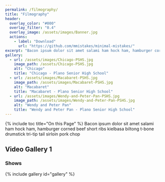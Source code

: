```yaml
---
permalink: /filmography/
title: "Filmography"
header:
  overlay_color: "#000"
  overlay_filter: "0.4"
  overlay_image: /assets/images/Banner.jpg
  actions:
    - label: "Download"
      url: "https://github.com/mmistakes/minimal-mistakes/"
excerpt: "Bacon ipsum dolor sit amet salami ham hock ham, hamburger corned beef short ribs kielbasa biltong t-bone drumstick tri-tip tail sirloin pork chop."
gallery:
  - url: /assets/images/Chicago-PSHS.jpg
    image_path: /assets/Chicago-PSHS.jpg
    alt: "Chicago"
    title: "Chicago - Plano Senior High School"
  - url: /assets/images/Macabaret-PSHS.jpg
    image_path: /assets/images/Macabaret-PSHS.jpg
    alt: "Macabaret"
    title: "Macabaret - Plano Senior High School"
  - url: /assets/images/Wendy-and-Peter-Pan-PSHS.jpg
    image_path: /assets/images/Wendy-and-Peter-Pan-PSHS.jpg
    alt: "Wendy and Peter Pan"
    title: "Wendy and Peter Pan - Plano Senior High School"
---
```

{% include toc title="On this Page" %}
Bacon ipsum dolor sit amet salami ham hock ham, hamburger corned beef short ribs kielbasa biltong t-bone drumstick tri-tip tail sirloin pork chop



## Video Gallery 1


### Shows
{% include gallery id="gallery" %}
